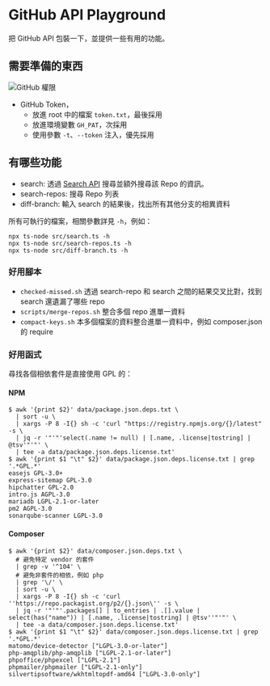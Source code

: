 # GitHub API Playground

把 GitHub API 包裝一下，並提供一些有用的功能。

## 需要準備的東西

![GitHub 權限](https://user-images.githubusercontent.com/14554683/118752573-eb2a7c00-b895-11eb-9277-3fb23a90b340.png)

- GitHub Token，
  - 放進 root 中的檔案 `token.txt`，最後採用
  - 放進環境變數 `GH_PAT`，次採用
  - 使用參數 `-t`、`--token` 注入，優先採用

## 有哪些功能

- search: 透過 [Search API](https://docs.github.com/en/rest/search) 搜尋並額外搜尋該 Repo 的資訊。
- search-repos: 搜尋 Repo 列表
- diff-branch: 輸入 search 的結果後，找出所有其他分支的相異資料

所有可執行的檔案，相關參數詳見 `-h`，例如：

```shell
npx ts-node src/search.ts -h
npx ts-node src/search-repos.ts -h
npx ts-node src/diff-branch.ts -h
```

### 好用腳本

- `checked-missed.sh` 透過 search-repo 和 search 之間的結果交叉比對，找到 search 還遺漏了哪些 repo
- `scripts/merge-repos.sh` 整合多個 repo 進單一資料
- `compact-keys.sh` 本多個檔案的資料整合進單一資料中，例如 composer.json 的 require

### 好用函式

尋找各個相依套件是直接使用 GPL 的：

#### NPM

```shell
$ awk '{print $2}' data/package.json.deps.txt \
  | sort -u \
  | xargs -P 8 -I{} sh -c 'curl "https://registry.npmjs.org/{}/latest" -s \
  | jq -r '"'"'select(.name != null) | [.name, .license|tostring] | @tsv'"'"' \
  | tee -a data/package.json.deps.license.txt'
$ awk '{print $1 "\t" $2}' data/package.json.deps.license.txt | grep '.*GPL.*'
easejs GPL-3.0+
express-sitemap GPL-3.0
hipchatter GPL-2.0
intro.js AGPL-3.0
mariadb LGPL-2.1-or-later
pm2 AGPL-3.0
sonarqube-scanner LGPL-3.0
```

#### Composer

```shell
$ awk '{print $2}' data/composer.json.deps.txt \
  # 避免特定 vendor 的套件
  | grep -v '^104' \
  # 避免非套件的相依，例如 php
  | grep '\/' \
  | sort -u \
  | xargs -P 8 -I{} sh -c 'curl ''https://repo.packagist.org/p2/{}.json\'' -s \
  | jq -r '"'"'.packages[] | to_entries | .[].value | select(has("name")) | [.name, .license|tostring] | @tsv''"'"' \
  | tee -a data/composer.json.deps.license.txt'
$ awk '{print $1 "\t" $2}' data/composer.json.deps.license.txt | grep '.*GPL.*'
matomo/device-detector ["LGPL-3.0-or-later"]
php-amqplib/php-amqplib ["LGPL-2.1-or-later"]
phpoffice/phpexcel ["LGPL-2.1"]
phpmailer/phpmailer ["LGPL-2.1-only"]
silvertipsoftware/wkhtmltopdf-amd64 ["LGPL-3.0-only"]
```
